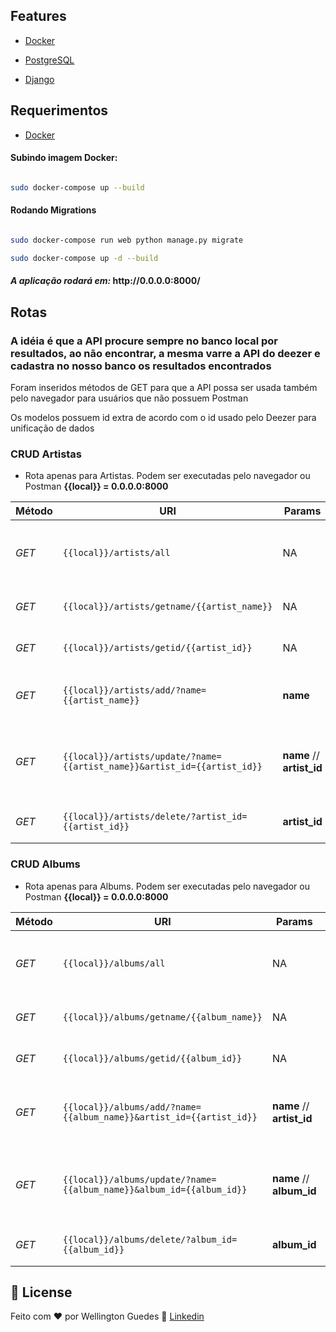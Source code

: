 ## Features

-  [Docker](https://www.docker.com/docker-community)

-  [PostgreSQL](https://www.postgresql.org/)

-  [Django](https://www.djangoproject.com/)


## Requerimentos
-  [Docker](https://www.docker.com/)

#### Subindo imagem Docker:

  

```bash

sudo docker-compose up --build

```

  

#### Rodando Migrations

  

```bash

sudo docker-compose run web python manage.py migrate

sudo docker-compose up -d --build

```
  <h4><i>A aplicação rodará em:</i> http://0.0.0.0:8000/</h4>


## Rotas
<h3> A idéia é que a API procure sempre no banco local por resultados, ao não encontrar, a mesma varre a API do deezer e cadastra no nosso banco os resultados encontrados</h3>
<p>Foram inseridos métodos de GET para que a API possa ser usada também pelo navegador para usuários que não possuem Postman</p>
<p>Os modelos possuem id extra de acordo com o id usado pelo Deezer para unificação de dados</p>

### CRUD Artistas

  

* Rota apenas para Artistas. Podem ser executadas pelo navegador ou Postman <strong>{{local}} = 0.0.0.0:8000</strong>

Método | URI | Params | Descrição | Ex.:
--- | --- | --- | --- | ---
*GET* | `{{local}}/artists/all` | NA | Retorna todos os artistas cadastrados no bd | ****
*GET* | `{{local}}/artists/getname/{{artist_name}}` | NA | Retorna artista por nome | `{{local}}/artists/getname/Black Sabb`
*GET* | `{{local}}/artists/getid/{{artist_id}}` | NA | Retorna artista por id | `{{local}}/artists/getid/15844`
*GET* | `{{local}}/artists/add/?name={{artist_name}}` | **name** | Adiciona artista por nome do artista | `{{local}}/artists/add/?name=Lil Peep`
*GET* | `{{local}}/artists/update/?name={{artist_name}}&artist_id={{artist_id}}` | **name** // **artist_id** | Atualiza nome do artista ao passar novo nome e ID do artista | `{{local}}/artists/update/?name=Banda do Menino&artist_id=OWFGYSBRV6D8LTJD9UMLY6C2QR0`
*GET* | `{{local}}/artists/delete/?artist_id={{artist_id}}` | **artist_id** | Deleta artista por ID do artista | `{{local}}/artists/delete/?artist_id=OWFGYSBRV6D8LTJD9UMLY6C2QR0`

### CRUD Albums

  

* Rota apenas para Albums. Podem ser executadas pelo navegador ou Postman <strong>{{local}} = 0.0.0.0:8000</strong>

Método | URI | Params | Descrição | Ex.:
--- | --- | --- | --- | ---
*GET* | `{{local}}/albums/all` | NA | Retorna todos os albums cadastrados no bd | ****
*GET* | `{{local}}/albums/getname/{{album_name}}` | NA | Retorna album por nome | `{{local}}/albums/getname/Random Access`
*GET* | `{{local}}/albums/getid/{{album_id}}` | NA | Retorna album por id | `{{local}}/albums/getid/299827`
*GET* | `{{local}}/albums/add/?name={{album_name}}&artist_id={{artist_id}}` | **name** // **artist_id** | Adiciona album por nome do album e id do artista | `{{local}}/albums/add/?name=Aerodynamic&artist_id=27`
*GET* | `{{local}}/albums/update/?name={{album_name}}&album_id={{album_id}}` | **name** // **album_id** | Atualiza nome do album ao passar novo nome e ID do album | `{{local}}/albums/update/?name=Freakyyy  Styleyy&album_id=299827`
*GET* | `{{local}}/albums/delete/?album_id={{album_id}}` | **album_id** | Deleta album por ID do album | `{{local}}/albums/delete/?album_id=90949`


  

## :memo: License
  
Feito com ♥ por Wellington Guedes :wave: [Linkedin](https://www.linkedin.com/in/wellington-guedes-6321b249/)